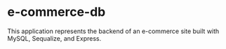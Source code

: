 # e-commerce-db
This application represents the backend of an e-commerce site built with MySQL, Sequalize, and Express. 
